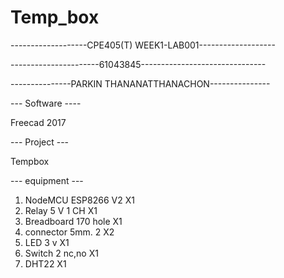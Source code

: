 # Temp_box
-------------------CPE405(T) WEEK1-LAB001-------------------


----------------------61043845-------------------------------

---------------PARKIN THANANATTHANACHON---------------


--- Software ----

Freecad 2017 

--- Project ---

Tempbox


--- equipment ---

1. NodeMCU ESP8266 V2   X1
2. Relay 5 V 1 CH       X1
3. Breadboard 170 hole  X1
4. connector 5mm. 2     X2
5. LED 3 v              X1
6. Switch 2 nc,no       X1
7. DHT22                X1


